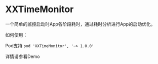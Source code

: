 # XXTimeMonitor
一个简单的监控启动时App各阶段耗时，通过耗时分析进行App的启动优化。

如何使用：

Pod支持  `pod 'XXTimeMonitor', '~> 1.0.0'`

详情请参看Demo


